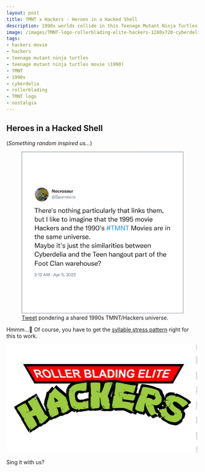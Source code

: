 ```yaml
---
layout: post
title: TMNT x Hackers - Heroes in a Hacked Shell
description: 1990s worlds collide in this Teenage Mutant Ninja Turtles & Hackers movie logo crossover.
image: /images/TMNT-logo-rollerblading-elite-hackers-1280x720-cyberdelianyc.jpg
tags:
- hackers movie
- hackers
- teenage mutant ninja turtles
- teenage mutant ninja turtles movie (1990)
- TMNT
- 1990s
- cyberdelia
- rollerblading
- TMNT logo
- nostalgia
---
```

## Heroes in a Hacked Shell

(*Something random inspired us...*)

<figure class="figure"><img class="figure-img img-fluid" src="/images/tweet-necrosaur-hackers-cyberdelia-TMNT-2022apr05-1511225216076500996-1080x.jpg" alt="Tweet by @Saurnecro Apr 5 2022: There's nothing particularly that links them but I like to imagine that the 1995 movie Hackers and the 1990's TMNT movies are in the same universe. Maybe it's just the similarities between Cyberdelia and the teen hangout part of the Foot Clan warehouse?">
<figcaption class="figure-caption"><a href="https://twitter.com/Saurnecro/status/1511225216076500996" target="_blank">Tweet</a> pondering a shared 1990s TMNT/Hackers universe.</figcaption></figure>

Hmmm...🤔 Of course, you have to get the [syllable stress pattern](https://xkcd.com/1412/) right for this to work.

![Teenage Mutant Ninja Turtles logo design with 'Roller Blading Elite HACKERS' instead.)](/images/TMNT-logo-rollerblading-elite-hackers-1280x720-cyberdelianyc.jpg)

Sing it with us?


